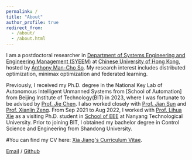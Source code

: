 ```yaml
---
permalink: /
title: "About"
author_profile: true
redirect_from: 
  - /about/
  - /about.html
---
```


I am a postdoctoral researcher in [Department of Systems Engineering and Engineering Management (SYEEM)](https://www.se.cuhk.edu.hk/) at [Chinese University of Hong Kong](https://www.cuhk.edu.hk/), hosted by [Anthony Man-Cho So](https://www.se.cuhk.edu.hk/people/academic-staff/prof-so-man-cho-anthony/). My research interest includes distributed optimization, minimax optimization and federated learning.

Previously, I received my Ph.D. degree in the National Key Lab of Autonomous
Intelligent Unmanned Systems from [School of Automation] from Beijing Institute of Technology(BIT) in 2023, where I was fortunate to be advised by [Prof. Jie Chen](https://scholar.google.com/citations?user=bRgX19EAAAAJ&hl=zh-CN). I also worked closely with [Prof. Jian Sun](https://scholar.google.com/citations?user=_Cr-_0cAAAAJ&hl=zh-CN) and [Prof. Xianlin Zeng](https://scholar.google.com/citations?user=S4KS0noAAAAJ&hl=zh-CN). From Sep 2021 to Aug 2022, I worked with [Prof. Lihua Xie](https://personal.ntu.edu.sg/elhxie/) as a visiting Ph.D. student in [School of EEE](https://www.ntu.edu.sg/eee) at Nanyang Technological University. Prior to joining BIT, I obtained my bachelor degree in Control Science and Engineering from Shandong University.

#You can find my CV here: [Xia Jiang's Curriculum Vitae](../assets/XiaJiang.pdf).

[Email](mailto:xiajiang@cuhk.edu.hk) / [Github](https://github.com/managerjiang) 



